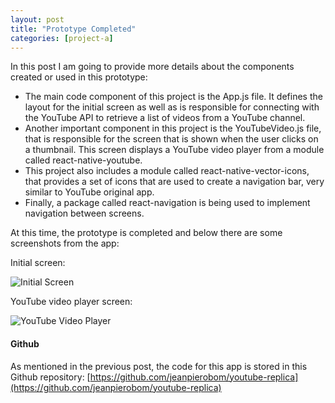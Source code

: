 ```yaml
---
layout: post
title: "Prototype Completed"
categories: [project-a]
---
```


In this post I am going to provide more details about the components created or used in this prototype:

- The main code component of this project is the App.js file. It defines the layout for the initial screen as well as is responsible for connecting with the YouTube API to retrieve a list of videos from a YouTube channel.
- Another important component in this project is the YouTubeVideo.js file, that is responsible for the screen that is shown when the user clicks on a thumbnail. This screen displays a YouTube video player from a module called react-native-youtube.
- This project also includes a module called react-native-vector-icons, that provides a set of icons that are used to create a navigation bar, very similar to YouTube original app.
- Finally, a package called react-navigation is being used to implement navigation between screens.

At this time, the prototype is completed and below there are some screenshots from the app:

Initial screen:

<img src="https://jeanpierobom.github.io/assets/images/screenshot-initial-screen.PNG" alt="Initial Screen">

YouTube video player screen:

<img src="https://jeanpierobom.github.io/assets/images/screenshot-video-player-screen.PNG" alt="YouTube Video Player">

#### Github

As mentioned in the previous post, the code for this app is stored in this Github repository: [https://github.com/jeanpierobom/youtube-replica](https://github.com/jeanpierobom/youtube-replica)

